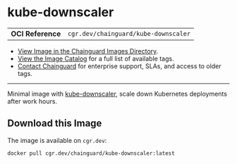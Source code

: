 <!--monopod:start-->
# kube-downscaler
| | |
| - | - |
| **OCI Reference** | `cgr.dev/chainguard/kube-downscaler` |


* [View Image in the Chainguard Images Directory](https://images.chainguard.dev/directory/image/kube-downscaler/overview).
* [View the Image Catalog](https://console.chainguard.dev/images/catalog) for a full list of available tags.
* [Contact Chainguard](https://www.chainguard.dev/chainguard-images) for enterprise support, SLAs, and access to older tags.

---
<!--monopod:end-->

<!--overview:start-->
Minimal image with [kube-downscaler](https://codeberg.org/hjacobs/kube-downscaler), scale down Kubernetes deployments after work hours.
<!--overview:end-->

<!--getting:start-->
## Download this Image
The image is available on `cgr.dev`:

```
docker pull cgr.dev/chainguard/kube-downscaler:latest
```
<!--getting:end-->

<!--body:start-->
<!--body:end-->
